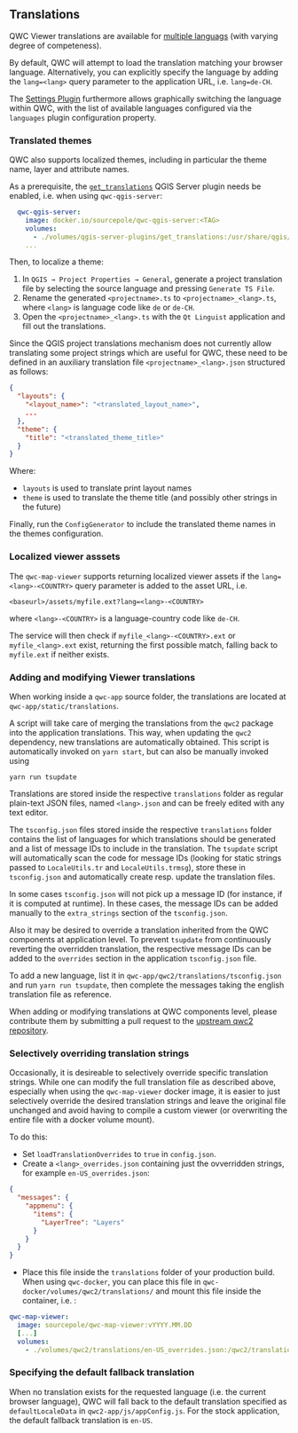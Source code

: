 ## Translations <a name="translations"></a>

QWC Viewer translations are available for [multiple languags](https://github.com/qgis/qwc2/tree/master/static/translations) (with varying degree of competeness).

By default, QWC will attempt to load the translation matching your browser language. Alternatively, you can explicitly specify the language by adding the `lang=<lang>` query parameter to the application URL, i.e. `lang=de-CH`.

The [Settings Plugin](../references/qwc2_plugins.md#settings) furthermore allows graphically switching the language within QWC, with the list of available languages configured via the `languages` plugin configuration property.

### Translated themes

QWC also supports localized themes, including in particular the theme name, layer and attribute names.

As a prerequisite, the [`get_translations`](https://github.com/qwc-services/qwc-qgis-server-plugins?tab=readme-ov-file#get_translations) QGIS Server plugin needs be enabled, i.e. when using `qwc-qgis-server`:

```yml
  qwc-qgis-server:
    image: docker.io/sourcepole/qwc-qgis-server:<TAG>
    volumes:
      - ./volumes/qgis-server-plugins/get_translations:/usr/share/qgis/python/plugins/get_translations:ro
    ...
```

Then, to localize a theme:

1. In `QGIS → Project Properties → General`, generate a project translation file by selecting the source language and pressing `Generate TS File`.
2. Rename the generated `<projectname>.ts` to `<projectname>_<lang>.ts`, where `<lang>` is language code like `de` or `de-CH`.
3. Open the `<projectname>_<lang>.ts` with the `Qt Linguist` application and fill out the translations.

Since the QGIS project translations mechanism does not currently allow translating some project strings which are useful for QWC, these need to be defined in an auxiliary translation file `<projectname>_<lang>.json` structured as follows:
```json
{
  "layouts": {
    "<layout_name>": "<translated_layout_name>",
    ...
  },
  "theme": {
    "title": "<translated_theme_title>"
  }
}
```

Where:

- `layouts` is used to translate print layout names
- `theme` is used to translate the theme title (and possibly other strings in the future)

Finally, run the `ConfigGenerator` to include the translated theme names in the themes configuration.


### Localized viewer asssets

The `qwc-map-viewer` supports returning localized viewer assets if the `lang=<lang>-<COUNTRY>` query parameter is added to the asset URL, i.e.
```
<baseurl>/assets/myfile.ext?lang=<lang>-<COUNTRY>
```
where `<lang>-<COUNTRY>` is a language-country code like `de-CH`.

The service will then check if `myfile_<lang>-<COUNTRY>.ext` or `myfile_<lang>.ext` exist, returning the first possible match, falling back to `myfile.ext` if neither exists.


### Adding and modifying Viewer translations

When working inside a `qwc-app` source folder, the translations are located at `qwc-app/static/translations`.

A script will take care of merging the translations from the `qwc2` package into the application translations. This way, when updating the `qwc2` dependency, new translations are automatically obtained. This script is automatically invoked on `yarn start`, but can also be manually invoked using

    yarn run tsupdate

Translations are stored inside the respective `translations` folder as regular plain-text JSON files, named `<lang>.json` and can be freely edited with any text editor.

The `tsconfig.json` files stored inside the respective `translations` folder contains the list of languages for which translations should be generated and a list of message IDs to include in the translation. The `tsupdate` script will automatically scan the code for message IDs (looking for static strings passed to `LocaleUtils.tr` and `LocaleUtils.trmsg`), store these in `tsconfig.json` and automatically create resp. update the translation files.

In some cases `tsconfig.json` will not pick up a message ID (for instance, if it is computed at runtime). In these cases, the message IDs can be added manually to the `extra_strings` section of the `tsconfig.json`.

Also it may be desired to override a translation inherited from the QWC components at application level. To prevent `tsupdate` from continuously reverting the overridden translation, the respective message IDs can be added to the `overrides` section in the application `tsconfig.json` file.

To add a new language, list it in `qwc-app/qwc2/translations/tsconfig.json` and run `yarn run tsupdate`, then complete the messages taking the english translation file as reference.

When adding or modifying translations at QWC components level, please contribute them by submitting a pull request to the [upstream qwc2 repository](https://github.com/qgis/qwc2).

### Selectively overriding translation strings

Occasionally, it is desireable to selectively override specific translation strings. While one can modify the full translation file as described above, especially when using the `qwc-map-viewer` docker image, it is easier to just selectively override the desired translation strings and leave the original file unchanged and avoid having to compile a custom viewer (or overwriting the entire file with a docker volume mount).

To do this:

* Set `loadTranslationOverrides` to `true` in `config.json`.
* Create a `<lang>_overrides.json` containing just the ovverridden strings, for example `en-US_overrides.json`:
```json
{
  "messages": {
    "appmenu": {
      "items": {
        "LayerTree": "Layers"
      }
    }
  }
}
```
* Place this file inside the `translations` folder of your production build. When using `qwc-docker`, you can place this file in `qwc-docker/volumes/qwc2/translations/` and mount this file inside the container, i.e. :
```yml
qwc-map-viewer:
  image: sourcepole/qwc-map-viewer:vYYYY.MM.DD
  [...]
  volumes:
    - ./volumes/qwc2/translations/en-US_overrides.json:/qwc2/translations/en-US_overrides.json:ro
```

### Specifying the default fallback translation

When no translation exists for the requested language (i.e. the current browser language), QWC will fall back to the default translation specified as `defaultLocaleData` in `qwc2-app/js/appConfig.js`. For the stock application, the default fallback translation is `en-US`.
